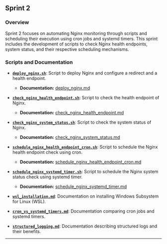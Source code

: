 
## Sprint 2

### Overview

Sprint 2 focuses on automating Nginx monitoring through scripts and scheduling their execution using cron jobs and systemd timers. This sprint includes the development of scripts to check Nginx health endpoints, system status, and their respective scheduling mechanisms.

### Scripts and Documentation

- **[`deploy_nginx.sh`](../../scripts/sprint2/deploy_nginx.sh)**: Script to deploy Nginx and configure a redirect and a health endpoint.
    - **Documentation:** [deploy_nginx.md](deploy_nginx.md)

- **[`check_nginx_health_endpoint.sh`](../../scripts/sprint2/check_nginx_health_endpoint.sh)**: Script to check the health endpoint of Nginx.

    - **Documentation:** [check_nginx_health_endpoint.md](check_nginx_health_endpoint.md)

- **[`check_nginx_system_status.sh`](../../scripts/sprint2/check_nginx_system_status.sh)**: Script to check the system status of Nginx.

    - **Documentation:** [check_nginx_system_status.md](check_nginx_system_status.md)

- **[`schedule_nginx_health_endpoint_cron.sh`](../../scripts/sprint2/schedule_nginx_health_endpoint_cron.sh)**: Script to schedule the Nginx health endpoint check using cron.

    - **Documentation:** [schedule_nginx_health_endpoint_cron.md](schedule_nginx_health_endpoint_cron.md)

- **[`schedule_nginx_systemd_timer.sh`](../../scripts/sprint2/schedule_nginx_systemd_timer.sh)**: Script to schedule the Nginx system status check using systemd timer.

    - **Documentation:** [schedule_nginx_systemd_timer.md](schedule_nginx_systemd_timer.md)

- **[`wsl_installation.md`](../../docs/sprint2/wsl_installation.md)**: Documentation on installing Windows Subsystem for Linux (WSL).

- **[`cron_vs_systemd_timers.md`](../../docs/general/cron_vs_systemd_timers.md)**: Documentation comparing cron jobs and systemd timers.

- **[`structured_logging.md`](../../docs/general/structured_logging.md)**: Documentation describing structured logs and their benefits.


---
